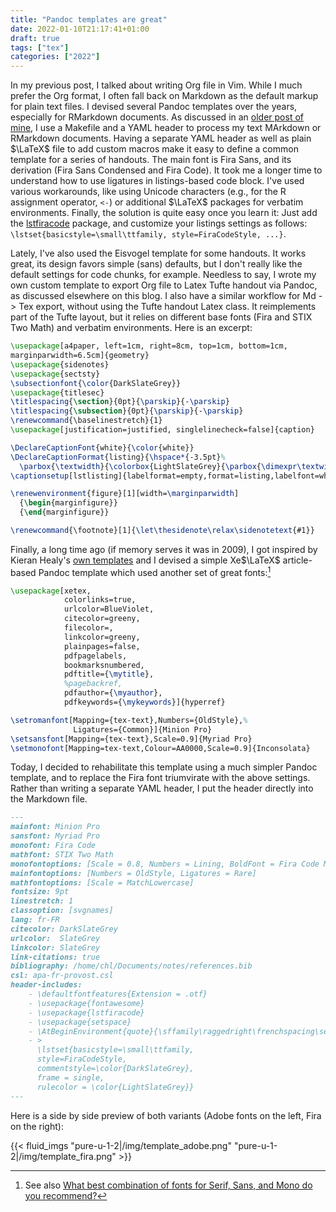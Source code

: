 ```yaml
---
title: "Pandoc templates are great"
date: 2022-01-10T21:17:41+01:00
draft: true
tags: ["tex"]
categories: ["2022"]
---
```


In my previous post, I talked about writing Org file in Vim. While I much prefer the Org format, I often fall back on Markdown as the default markup for plain text files. I devised several Pandoc templates over the years, especially for RMarkdown documents. As discussed in an [older post of mine](/post/latex-beamer-21-century/), I use a Makefile and a YAML header to process my text MArkdown or RMarkdown documents. Having a separate YAML header as well as plain $\LaTeX$ file to add custom macros make it easy to define a common template for a series of handouts. The main font is Fira Sans, and its derivation (Fira Sans Condensed and Fira Code). It took me a longer time to understand how to use ligatures in listings-based code block. I've used various workarounds, like using Unicode characters (e.g., for the R assignment operator, `<-`) or additional $\LaTeX$ packages for verbatim environments. Finally, the solution is quite easy once you learn it: Just add the [lstfiracode](https://github.com/RuixiZhang42/lstfiracode) package, and customize your listings settings as follows: `\lstset{basicstyle=\small\ttfamily, style=FiraCodeStyle, ...}`.

Lately, I've also used the Eisvogel template for some handouts. It works great, its design favors simple (sans) defaults, but I don't really like the default settings for code chunks, for example. Needless to say, I wrote my own custom template to export Org file to Latex Tufte handout via Pandoc, as discussed elsewhere on this blog. I also have a similar workflow for Md -> Tex export, without using the Tufte handout Latex class. It reimplements part of the Tufte layout, but it relies on different base fonts (Fira and STIX Two Math) and verbatim environments. Here is an excerpt:

```latex
\usepackage[a4paper, left=1cm, right=8cm, top=1cm, bottom=1cm,
marginparwidth=6.5cm]{geometry}
\usepackage{sidenotes}
\usepackage{sectsty}
\subsectionfont{\color{DarkSlateGrey}}
\usepackage{titlesec}
\titlespacing{\section}{0pt}{\parskip}{-\parskip}
\titlespacing{\subsection}{0pt}{\parskip}{-\parskip}
\renewcommand{\baselinestretch}{1}
\usepackage[justification=justified, singlelinecheck=false]{caption}

\DeclareCaptionFont{white}{\color{white}}
\DeclareCaptionFormat{listing}{\hspace*{-3.5pt}%
  \parbox{\textwidth}{\colorbox{LightSlateGrey}{\parbox{\dimexpr\textwidth+1pt}{#1#2#3}}\vskip2.8pt}}
\captionsetup[lstlisting]{labelformat=empty,format=listing,labelfont=white,textfont=white}

\renewenvironment{figure}[1][width=\marginparwidth]
  {\begin{marginfigure}}
  {\end{marginfigure}}

\renewcommand{\footnote}[1]{\let\thesidenote\relax\sidenotetext{#1}}
```

Finally, a long time ago (if memory serves it was in 2009), I got inspired by Kieran Healy's [own templates](https://github.com/kjhealy/pandoc-templates) and I devised a simple Xe$\LaTeX$ article-based Pandoc template which used another set of great fonts:[^1]

```latex
\usepackage[xetex,
            colorlinks=true,
            urlcolor=BlueViolet,
            citecolor=greeny,
            filecolor=,
            linkcolor=greeny,
            plainpages=false,
            pdfpagelabels,
            bookmarksnumbered,
            pdftitle={\mytitle},
            %pagebackref,
            pdfauthor={\myauthor},
            pdfkeywords={\mykeywords}]{hyperref}

\setromanfont[Mapping={tex-text},Numbers={OldStyle},%
              Ligatures={Common}]{Minion Pro}
\setsansfont[Mapping={tex-text},Scale=0.9]{Myriad Pro}
\setmonofont[Mapping=tex-text,Colour=AA0000,Scale=0.9]{Inconsolata}
```

Today, I decided to rehabilitate this template using a much simpler Pandoc template, and to replace the Fira font triumvirate with the above settings. Rather than writing a separate YAML header, I put the header directly into the Markdown file.

```markdown
---
mainfont: Minion Pro
sansfont: Myriad Pro
monofont: Fira Code
mathfont: STIX Two Math
monofontoptions: [Scale = 0.8, Numbers = Lining, BoldFont = Fira Code Medium, Contextuals = Alternate]
mainfontoptions: [Numbers = OldStyle, Ligatures = Rare]
mathfontoptions: [Scale = MatchLowercase]
fontsize: 9pt
linestretch: 1
classoption: [svgnames]
lang: fr-FR
citecolor: DarkSlateGrey
urlcolor:  SlateGrey
linkcolor: SlateGrey
link-citations: true
bibliography: /home/chl/Documents/notes/references.bib
csl: apa-fr-provost.csl
header-includes:
    - \defaultfontfeatures{Extension = .otf}
    - \usepackage{fontawesome}
    - \usepackage{lstfiracode}
    - \usepackage{setspace}
    - \AtBeginEnvironment{quote}{\sffamily\raggedright\frenchspacing\setstretch{1.0}}
    - >
      \lstset{basicstyle=\small\ttfamily,
      style=FiraCodeStyle,
      commentstyle=\color{DarkSlateGrey},
      frame = single,
      rulecolor = \color{LightSlateGrey}}
---
```

Here is a side by side preview of both variants (Adobe fonts on the left, Fira on the right):

{{< fluid_imgs "pure-u-1-2|/img/template_adobe.png"
               "pure-u-1-2|/img/template_fira.png" >}}

[^1]: See also [What best combination of fonts for Serif, Sans, and Mono do you recommend?](https://tex.stackexchange.com/questions/9533/what-best-combination-of-fonts-for-serif-sans-and-mono-do-you-recommend)
